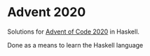 # Advent 2020

Solutions for [Advent of Code 2020](https://adventofcode.com/2020) in Haskell.

Done as a means to learn the Haskell language